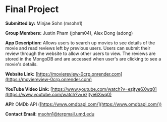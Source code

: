 # Final Project
**Submitted by:** Minjae Sohn (msohn1)
>
**Group Members:** Justin Pham (jpham04), Alex Dong (adong)
>
**App Description:** Allows users to search up movies to see details of the movie and read reviews left by previous users. Users can submit their review through the website to allow other users to view. The reviews are stored in the MongoDB and are accessed when user's are clicking to see a movie's details.
>
**Website Link:** [https://moviereview-0crp.onrender.com](https://moviereview-0crp.onrender.com)
>
**YouTube Video Link:** [https://www.youtube.com/watch?v=ezjtye6Xwq0](https://www.youtube.com/watch?v=ezjtye6Xwq0)
>
**API:** OMDb API ([https://www.omdbapi.com/](https://www.omdbapi.com/))
>
**Contact Email:** msohn1@terpmail.umd.edu
